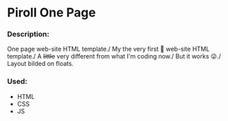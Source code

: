 # Piroll One Page
### Description:
One page  web-site HTML template./
My the very first :rocket: web-site HTML template./
A ~~little~~ very different from what I'm coding now./
But it works :stuck_out_tongue_winking_eye:./
Layout bilded on floats.
### Used: 
 - HTML
 - CSS
 - JS 



<!---
### Description:
One page  web-site HTML template.
My the very first :rocket: web-site HTML template.
A ~~little~~ very different from what I'm coding now.
But it works :stuck_out_tongue_winking_eye:.
### Used:
 - HTML
 - CSS
 - JS plugins: button up
 - Floats
### Цhat did i do:
 - HTML 100%
 - CSS 100%, except vendor styles
 
 > All credits in their files.
 --->
